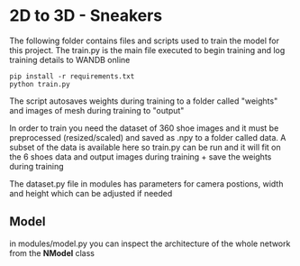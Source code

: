 # 2D to 3D - Sneakers

The following folder contains files and scripts used to train the model for this project. The train.py is the main file executed to begin training and log training details to WANDB online

```
pip install -r requirements.txt
python train.py
```

The script autosaves weights during training to a folder called "weights" and images of mesh during training to "output"

In order to train you need the dataset of 360 shoe images and it must be preprocessed (resized/scaled) and saved as .npy to a folder called data. A subset of the data is available here so train.py can be run and it will fit on the 6 shoes data and output images during training + save the weights during training

The dataset.py file in modules has parameters for camera postions, width and height which can be adjusted if needed

## Model

in modules/model.py you can inspect the architecture of the whole network from the **NModel** class